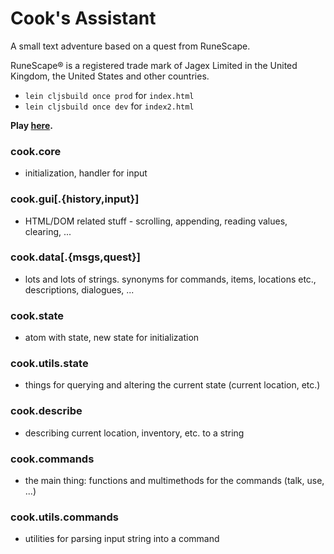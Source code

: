 # Cook's Assistant

A small text adventure based on a quest from RuneScape.

RuneScape® is a registered trade mark of Jagex Limited in the United Kingdom, the United States and other countries.

- `lein cljsbuild once prod` for `index.html`
- `lein cljsbuild once dev` for `index2.html`

<strong>Play <a href="http://janiczek.github.io/cook/">here</a>.</strong>

### cook.core
- initialization, handler for input

### cook.gui[.{history,input}]
- HTML/DOM related stuff - scrolling, appending, reading values, clearing, ...

### cook.data[.{msgs,quest}]
- lots and lots of strings. synonyms for commands, items, locations etc., descriptions, dialogues, ...

### cook.state
- atom with state, new state for initialization

### cook.utils.state
- things for querying and altering the current state (current location, etc.)

### cook.describe
- describing current location, inventory, etc. to a string

### cook.commands
- the main thing: functions and multimethods for the commands (talk, use, ...)

### cook.utils.commands
- utilities for parsing input string into a command
